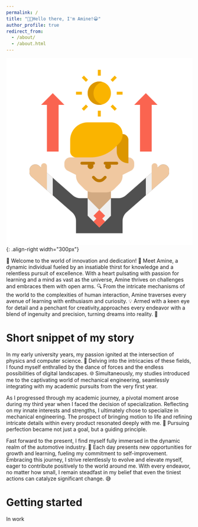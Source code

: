 ```yaml
---
permalink: /
title: "🖐🏼Hello there, I'm Amine!😀"
author_profile: true
redirect_from: 
  - /about/
  - /about.html
---
```


![Illustration of combining vision and language modalities](/images/motivation.png){: .align-right width="300px"}

🌟 Welcome to the world of innovation and dedication!
🚀 Meet Amine, a dynamic individual fueled by an insatiable thirst for knowledge and a relentless pursuit of excellence. With a heart pulsating with passion for learning and a mind as vast as the universe, Amine thrives on challenges and embraces them with open arms.
🔍 From the intricate mechanisms of the world to the complexities of human interaction, Amine traverses every avenue of learning with enthusiasm and curiosity. 💡 Armed with a keen eye for detail and a penchant for creativity,approaches every endeavor with a blend of ingenuity and precision, turning dreams into reality. 💫

Short snippet of my story
======
In my early university years, my passion ignited at the intersection of physics and computer science. 💫 Delving into the intricacies of these fields, I found myself enthralled by the dance of forces and the endless possibilities of digital landscapes. 🌐 Simultaneously, my studies introduced me to the captivating world of mechanical engineering, seamlessly integrating with my academic pursuits from the very first year.

As I progressed through my academic journey, a pivotal moment arose during my third year when I faced the decision of specialization. Reflecting on my innate interests and strengths, I ultimately chose to specialize in mechanical engineering. The prospect of bringing motion to life and refining intricate details within every product resonated deeply with me. 🚀 Pursuing perfection became not just a goal, but a guiding principle.

Fast forward to the present, I find myself fully immersed in the dynamic realm of the automotive industry. 🚗 Each day presents new opportunities for growth and learning, fueling my commitment to self-improvement. Embracing this journey, I strive relentlessly to evolve and elevate myself, eager to contribute positively to the world around me. With every endeavor, no matter how small, I remain steadfast in my belief that even the tiniest actions can catalyze significant change. 😅

Getting started
======
In work

